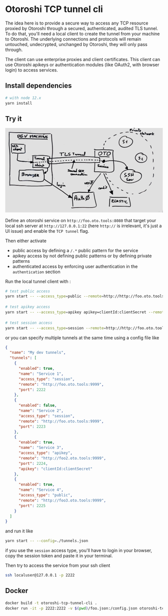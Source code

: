 # Otoroshi TCP tunnel cli

The idea here is to provide a secure way to access any TCP resource proxied by Otoroshi through a secured, authenticated, audited TLS tunnel. 
To do that, you'll need a local client to create the tunnel from your machine to Otoroshi. The underlying connections and protocols will remain untouched, undecrypted, unchanged by Otoroshi, they will only pass through.

The client can use enterprise proxies and client certificates. This client can use Otoroshi apikeys or authentication modules (like OAuth2, with browser login) to access services.

## Install dependencies

```sh
# with node 12.x
yarn install
```

## Try it

![Schema](./schema.jpg)

Define an otoroshi service on `http://foo.oto.tools:8080` that target your local ssh server at `http://127.0.0.1:22` (here `http://` is irrelevant, it's just a UI issue) and enable the `TCP tunnel` flag. 

 Then either activate 

* public access by defining a `/.*` public pattern for the service
* apikey access by not defining public patterns or by defining private patterns
* authenticated access by enforcing user authentication in the `authentication` section

Run the local tunnel client with :

```sh
# test public access
yarn start -- --access_type=public --remote=http://http://foo.oto.tools:8080 --port=2222

# test apikey access
yarn start -- --access_type=apikey apikey=clientId:clientSecret --remote=http://http://foo.oto.tools:8080 --port=2222

# test session access
yarn start -- --access_type=session --remote=http://http://foo.oto.tools:8080 --port=2222
```

or you can specify multiple tunnels at the same time using a config file like

```json
{
  "name": "My dev tunnels",
  "tunnels": [
    {
      "enabled": true,
      "name": "Service 1",
      "access_type": "session",
      "remote": "http://foo.oto.tools:9999",
      "port": 2222
    },
    {
      "enabled": false,
      "name": "Service 2",
      "access_type": "session",
      "remote": "http://foo.oto.tools:9999",
      "port": 2223
    },
    {
      "enabled": true,
      "name": "Service 3",
      "access_type": "apikey",
      "remote": "http://foo2.oto.tools:9999",
      "port": 2224,
      "apikey": "clientId:clientSecret"
    },
    {
      "enabled": true,
      "name": "Service 4",
      "access_type": "public",
      "remote": "http://foo3.oto.tools:9999",
      "port": 2225
    }
  ]
}
```

and run it like

```sh
yarn start -- --config=./tunnels.json
```

if you use the `session` access type, you'll have to login in your browser, copy the session token and paste it in your terminal.

Then try to access the service from your ssh client

```sh
ssh localuser@127.0.0.1 -p 2222
```

## Docker

```sh
docker build -t otoroshi-tcp-tunnel-cli .
docker run -it -p 2222:2222 -v $(pwd)/foo.json:/config.json otoroshi-tcp-tunnel-cli --config=/config.json
```